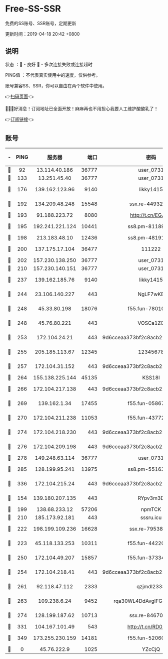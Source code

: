 # Free-SS-SSR

免费的SS账号、SSR账号，定期更新

更新时间：2019-04-18 20:42 +0800

## 说明

状态     ：🙂 - 良好 🙁 - 多次连接失败或连接超时

PING值   ：不代表真实使用中的速度，仅供参考。

账号兼容SS、SSR，你可以自由在两个软件中使用。

👉[扫码页面](https://liesauer.github.io/Free-SS-SSR/)👈

🎉🎉🎉好消息！订阅地址已全面开放！麻麻再也不用担心我要人工维护酸酸乳了！

👉[订阅链接](https://www.liesauer.net/yogurt/subscribe?ACCESS_TOKEN=DAYxR3mMaZAsaqUb)👈

## 账号

|-|PING|服务器|端口|密码|加密方式|区域|
|:----:|:----:|:-----:|-----:|:----:|:----:|:----:|
|🙂|92|13.114.40.186|36777|user_0731|chacha20|JP|
|🙂|133|13.251.45.40|36777|user_0731|chacha20|SG|
|🙂|176|139.162.123.96|9140|likky1415|aes-256-cfb|JP|
|🙂|192|134.209.48.248|15548|ssx.re-44932376|aes-256-cfb|US|
|🙂|193|91.188.223.72|8080|http://t.cn/EGJIyrl|rc4-md5|RU|
|🙂|195|192.241.221.124|10441|ss8.pm-81189488|aes-256-cfb|US|
|🙂|198|213.183.48.10|12436|ss8.pm-48191124|rc4-md5|RU|
|🙂|200|137.175.17.104|36477|111222|aes-256-cfb|US|
|🙂|202|157.230.138.250|36777|user_0731|chacha20|US|
|🙂|210|157.230.140.151|36777|user_0731|chacha20|US|
|🙂|237|139.162.185.76|9140|likky1415|aes-256-cfb|DE|
|🙂|244|23.106.140.227|443|NgLF7wKB|aes-256-cfb|US|
|🙂|248|45.33.80.198|18076|f55.fun-78010722|aes-256-cfb|US|
|🙂|248|45.76.80.221|443|VOSCa1ZG|aes-256-cfb|DE|
|🙂|253|172.104.24.21|443|9d6cceaa373bf2c8acb22e60b6a58be6|aes-256-cfb|US|
|🙂|255|205.185.113.67|12345|12345678|aes-256-cfb|US|
|🙂|257|172.104.31.152|443|9d6cceaa373bf2c8acb22e60b6a58be6|aes-256-cfb|US|
|🙂|264|155.138.225.144|45135|KSS18l|rc4-md5|US|
|🙂|266|172.104.217.138|443|9d6cceaa373bf2c8acb22e60b6a58be6|aes-256-cfb|US|
|🙂|269|139.162.1.34|17455|f55.fun-05867060|aes-256-cfb|SG|
|🙂|270|172.104.211.238|11053|f55.fun-43772326|aes-256-cfb|US|
|🙂|274|172.104.218.230|443|9d6cceaa373bf2c8acb22e60b6a58be6|aes-256-cfb|US|
|🙂|276|172.104.209.198|443|9d6cceaa373bf2c8acb22e60b6a58be6|aes-256-cfb|US|
|🙂|278|149.248.63.114|36777|user_0731|chacha20|CA|
|🙂|285|128.199.95.241|13975|ss8.pm-55163159|aes-256-cfb|SG|
|🙂|336|172.104.215.24|443|9d6cceaa373bf2c8acb22e60b6a58be6|aes-256-cfb|US|
|🙂|154|139.180.207.135|443|RYpv3m3D|aes-256-cfb|JP|
|🙂|199|138.68.233.12|57206|npmTCK|rc4-md5|US|
|🙂|210|185.173.92.181|443|sssru.icu|rc4-md5|RU|
|🙂|222|198.199.109.236|16628|ssx.re-79538912|aes-256-cfb|US|
|🙂|223|45.118.133.253|10311|f55.fun-44220046|aes-256-cfb|SG|
|🙂|250|172.104.49.207|15857|f55.fun-37334646|aes-256-cfb|SG|
|🙂|254|172.104.218.41|443|9d6cceaa373bf2c8acb22e60b6a58be6|aes-256-cfb|US|
|🙂|261|92.118.47.112|2333|qzjmdl2333|aes-256-cfb|US|
|🙂|263|109.238.6.24|9452|rqa30WL4DdAvgIFG6Fs3znzTa|aes-256-cfb|FR|
|🙂|274|128.199.187.62|10713|ssx.re-84670047|aes-256-cfb|SG|
|🙂|331|104.167.101.49|543|http://t.cn/RD0D7sx|rc4-md5|CA|
|🙂|349|173.255.230.159|14181|f55.fun-52060044|aes-256-cfb|US|
|🙁|0|45.76.222.9|1025|YZcCjQ|rc4-md5|JP|
